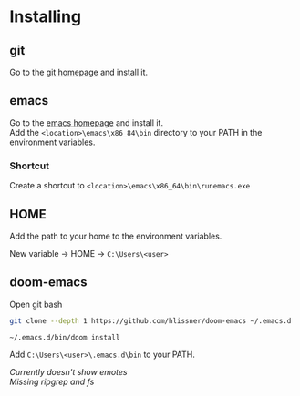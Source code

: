 # Installing

## git

Go to the [git homepage](https://git-scm.com/) and install it.  

## emacs

Go to the [emacs homepage](https://www.gnu.org/software/emacs/) and install it.  
Add the `<location>\emacs\x86_84\bin` directory to your PATH in the environment variables.  

### Shortcut

Create a shortcut to `<location>\emacs\x86_64\bin\runemacs.exe`  

## HOME

Add the path to your home to the environment variables.  

New variable -> HOME -> `C:\Users\<user>`  

## doom-emacs

Open git bash  
```bash
git clone --depth 1 https://github.com/hlissner/doom-emacs ~/.emacs.d
```
```bash
~/.emacs.d/bin/doom install
```

Add `C:\Users\<user>\.emacs.d\bin` to your PATH.  

*Currently doesn't show emotes*  
*Missing ripgrep and fs*  
